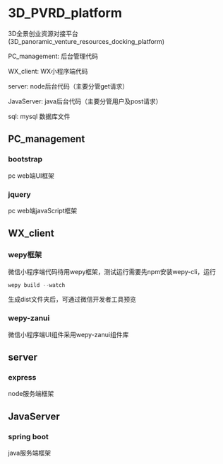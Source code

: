 # 3D_PVRD_platform

3D全景创业资源对接平台(3D_panoramic_venture_resources_docking_platform)

PC_management: 后台管理代码

WX_client: WX小程序端代码

server: node后台代码（主要分管get请求）

JavaServer: java后台代码（主要分管用户及post请求）

sql: mysql 数据库文件

## PC_management

### bootstrap

pc web端UI框架

### jquery

pc web端javaScript框架

## WX_client

### wepy框架

微信小程序端代码待用wepy框架，测试运行需要先npm安装wepy-cli，运行

``` js
wepy build --watch
```

生成dist文件夹后，可通过微信开发者工具预览

### wepy-zanui

微信小程序端UI组件采用wepy-zanui组件库

## server

### express

node服务端框架

## JavaServer

### spring boot

java服务端框架
